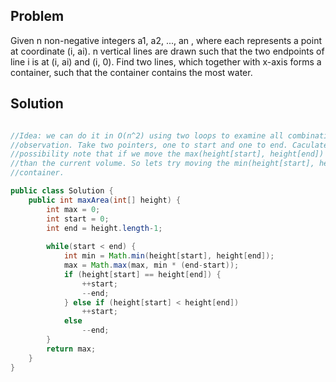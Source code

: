 ## Problem

Given n non-negative integers a1, a2, ..., an , where each represents a point at coordinate (i, ai). n vertical lines are drawn such that the two endpoints of line i is at (i, ai) and (i, 0). Find two lines, which together with x-axis forms a container, such that the container contains the most water.


## Solution


``` Java

//Idea: we can do it in O(n^2) using two loops to examine all combinations. But we can do in O(n) with the following 
//observation. Take two pointers, one to start and one to end. Caculate volume of the container. Now to go the next best 
//possibility note that if we move the max(height[start], height[end]) we will be guaranteed that the volume will be lesser
//than the current volume. So lets try moving the min(height[start], height[end]) so we might get a shot at a larger volume 
//container. 

public class Solution {
	public int maxArea(int[] height) {
        int max = 0;
        int start = 0;
        int end = height.length-1;
        
        while(start < end) {
            int min = Math.min(height[start], height[end]);
            max = Math.max(max, min * (end-start));
            if (height[start] == height[end]) {
                ++start;
                --end;
            } else if (height[start] < height[end])
                ++start;
            else
                --end;
        }
        return max;
    }
}

```
